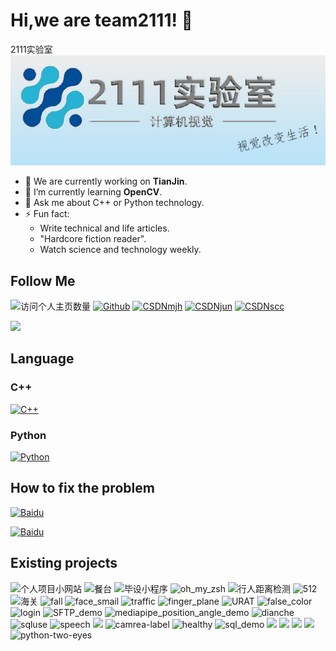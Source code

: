 # Hi,we are team2111! 👋
2111实验室
![](https://github.com/team2111/.github/blob/main/img.png)

- 🔭 We are currently working on **TianJin**.
- 🌱 I’m currently learning **OpenCV**.
- 💬 Ask me about C++ or Python technology.
- ⚡ Fun fact: 
  - Write technical and life articles.
  - "Hardcore fiction reader".
  - Watch science and technology weekly.

## Follow Me
![访问个人主页数量](https://komarev.com/ghpvc/?username=team2111&color=green)
[![Github](https://img.shields.io/github/followers/duktig666?label=Github&style=social)](https://github.com/team2111)
[![CSDNmjh](https://img.shields.io/badge/MJH-CSDN-red)](https://blog.csdn.net/visual_eagle?type=blog)
[![CSDNjun](https://img.shields.io/badge/JUN-CSDN-red)](https://blog.csdn.net/weixin_44868057)
[![CSDNscc](https://img.shields.io/badge/SCC-CSDN-red)](https://blog.csdn.net/weixin_50153843?spm=1000.2115.3001.5343)

![](https://visitor-badge.glitch.me/badge?page_id=team2111.readme)

## Language

### C++
[![C++](https://img.shields.io/badge/C%2B%2B-%20-brightgreen)](https://zh.cppreference.com/w/%E9%A6%96%E9%A1%B5)
### Python
[![Python](https://img.shields.io/badge/Python-%20-brightgreen)](https://docs.python.org/zh-cn/3/tutorial/index.html)

## How to fix the problem
[![Baidu](https://img.shields.io/badge/Baidu-%20-blue)](https://www.baidu.com/)

[![Baidu](https://www.baidu.com/img/PCtm_d9c8750bed0b3c7d089fa7d55720d6cf.png)](https://www.baidu.com/)

## Existing projects
![个人项目小网站](https://img.shields.io/badge/django__web__show-%E5%9F%BA%E4%BA%8EDjango%E7%9A%84%E4%B8%AA%E4%BA%BA%E9%A1%B9%E7%9B%AE%E5%B1%95%E7%A4%BA%E7%BD%91%E7%AB%99-blue)
![餐台](https://img.shields.io/badge/food__system-%E5%9F%BA%E4%BA%8EOpenCV%E7%9A%84%E6%99%BA%E6%85%A7%E9%A4%90%E5%8F%B0-red)
![毕设小程序](https://img.shields.io/badge/applet__bishe-%E5%AD%A9%E5%A5%B4%E7%8E%A9%E4%BC%B4%E5%B0%8F%E7%A8%8B%E5%BA%8F-red)
![oh_my_zsh](https://img.shields.io/badge/oh__my__zsh-%E4%BA%91%E6%9C%8D%E5%8A%A1%E5%99%A8%E9%85%8D%E7%BD%AE-blue)
![行人距离检测](https://img.shields.io/badge/person__distance-%E8%A1%8C%E4%BA%BA%E8%B7%9D%E7%A6%BB%E6%A3%80%E6%B5%8B-blue)
![512](https://img.shields.io/badge/face__recognition__512-512%E7%89%B9%E5%BE%81%E7%82%B9-orange)
![海关](https://img.shields.io/badge/haiguan-%E6%B5%B7%E5%85%B3%E9%A1%B9%E7%9B%AE-orange)
![fall](https://img.shields.io/badge/fall__detection-%E8%B7%8C%E5%80%92%E6%A3%80%E6%B5%8B-green)
![face_smail](https://img.shields.io/badge/face__recognition__and__expression__analysis-%E4%BA%BA%E8%84%B8%E8%AF%86%E5%88%AB%2B%E8%A1%A8%E6%83%85%E5%88%86%E6%9E%90-green)
![traffic](https://img.shields.io/badge/traffic__detect%20-%E4%BA%A4%E9%80%9A%E6%A0%87%E8%AF%86%E8%AF%86%E5%88%AB-yellowgreen)
![finger_plane](https://img.shields.io/badge/finger__plane-%E6%89%8B%E5%8A%BF%E6%8E%A7%E5%88%B6-yellowgreen)
![URAT](https://img.shields.io/badge/orange__fire__URAT-%E4%B8%B2%E5%8F%A3%E8%B0%83%E8%AF%95%E5%8A%A9%E6%89%8B-lightgrey)
![false_color](https://img.shields.io/badge/false__color-OpenCV%E4%BC%AA%E5%BD%A9%E8%89%B2-lightgrey)
![login](https://img.shields.io/badge/Qt__login__demo-Qt%E7%99%BB%E5%BD%95demo-yellow)
![SFTP_demo](https://img.shields.io/badge/SFTP__Vectory-%E5%9F%BA%E4%BA%8ESFTP%E5%8D%8F%E8%AE%AE%E7%9A%84%E5%B7%A5%E5%8E%82%E6%96%87%E4%BB%B6%E7%AE%A1%E7%90%86-yellow)
![mediapipe_position_angle_demo](https://img.shields.io/badge/mediapipe__position__angle__demo-%E5%9F%BA%E4%BA%8Emediapipe%E5%B0%86%E9%AA%A8%E9%AA%BC%E5%85%B3%E9%94%AE%E7%82%B9%E6%8F%90%E5%8F%96-brightgreen)
![dianche](https://img.shields.io/static/v1?label=dianche&message=%E7%94%B5%E8%BD%A6%E9%A1%B9%E7%9B%AE&color=blueviolet)
![sqluse](https://img.shields.io/static/v1?label=sqluse&message=%E7%94%B5%E8%BD%A6%E9%A1%B9%E7%9B%AE%E6%95%B0%E6%8D%AE%E5%BA%93%E6%B5%8B%E8%AF%95%E9%83%A8%E5%88%86&color=blueviolet)
![speech](https://img.shields.io/static/v1?label=speech__recognition&message=%E8%AF%AD%E9%9F%B3%E8%AF%86%E5%88%AB&color=9cf)
![](https://img.shields.io/static/v1?label=web__bishe&message=%E5%AD%A9%E5%A5%B4%E7%8E%A9%E4%BC%B4&color=9cf)
![camrea-label](https://img.shields.io/badge/camrea--label-%E5%9C%86%E5%BD%A2label-brightgreen)
![healthy](https://img.shields.io/badge/healthy__code-%E5%81%A5%E5%BA%B7%E7%A0%81%E8%AF%86%E5%88%AB%E7%B3%BB%E7%BB%9F-brightgreen)
![sql_demo](https://img.shields.io/badge/Qt__sql__demo-Qt%E7%9A%84%E6%95%B0%E6%8D%AE%E5%BA%93%E7%9A%84demo-yellowgreen)
![](https://img.shields.io/static/v1?label=Sport__user&message=%E5%9F%BA%E4%BA%8E%E8%AE%A1%E7%AE%97%E6%9C%BA%E8%A7%86%E8%A7%89%E7%9A%84%E4%BD%93%E6%B5%8B%E6%B5%8B%E8%AF%84%E6%89%93%E5%88%86%E7%B3%BB%E7%BB%9F%E7%94%A8%E6%88%B7%E7%AB%AF&color=blueviolet)
![](https://img.shields.io/static/v1?label=Sport__admin&message=%E5%9F%BA%E4%BA%8E%E8%AE%A1%E7%AE%97%E6%9C%BA%E8%A7%86%E8%A7%89%E7%9A%84%E4%BD%93%E6%B5%8B%E6%B5%8B%E8%AF%84%E6%89%93%E5%88%86%E7%B3%BB%E7%BB%9F%E7%AE%A1%E7%90%86%E7%AB%AF&color=blueviolet)
![](https://img.shields.io/badge/smart__classroom__user-%E6%99%BA%E6%85%A7%E6%95%99%E5%AE%A4%E7%94%A8%E6%88%B7%E7%AB%AF-blue)
![](https://img.shields.io/badge/smart__classroom__admin-%E6%99%BA%E6%85%A7%E6%95%99%E5%AE%A4%E7%AE%A1%E7%90%86%E7%AB%AF-blue)
![python-two-eyes](https://img.shields.io/badge/binocular--camera--Python-%E5%8F%8C%E7%9B%AE%E6%B5%8B%E8%B7%9D-green)
